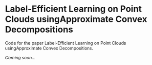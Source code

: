 # Label-Efficient Learning on Point Clouds usingApproximate Convex Decompositions
Code for the paper Label-Efficient Learning on Point Clouds usingApproximate Convex Decompositions.

_Coming soon..._
